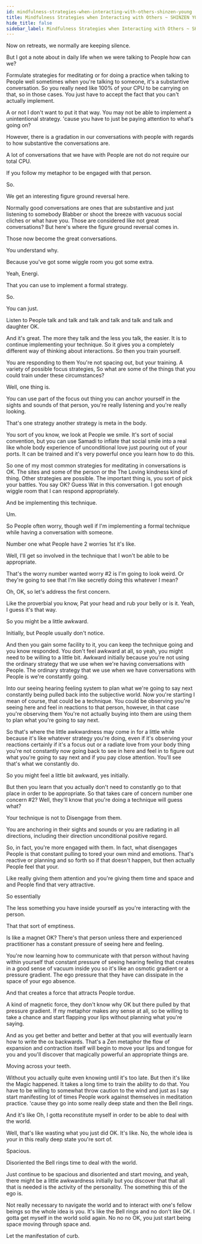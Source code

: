 ```yaml
---
id: mindfulness-strategies-when-interacting-with-others-shinzen-young
title: Mindfulness Strategies when Interacting with Others ~ SHINZEN YOUNG
hide_title: false
sidebar_label: Mindfulness Strategies when Interacting with Others ~ SHINZEN YOUNG
---
```

Now on retreats, we normally are keeping silence.



But I got a note about in daily life when we were talking to People how can we?

Formulate strategies for meditating or for doing a practice when talking to People well sometimes when you're talking to someone, it's a substantive conversation. So you really need like 100% of your CPU to be carrying on that, so in those cases. You just have to accept the fact that you can't actually implement.

A or not I don't want to put it that way. You may not be able to implement a unintentional strategy. 'cause you have to just be paying attention to what's going on?

However, there is a gradation in our conversations with people with regards to how substantive the conversations are.

A lot of conversations that we have with People are not do not require our total CPU.

If you follow my metaphor to be engaged with that person.

So.

We get an interesting figure ground reversal here.

Normally good conversations are ones that are substantive and just listening to somebody Blabber or shoot the breeze with vacuous social cliches or what have you. Those are considered like not great conversations? But here's where the figure ground reversal comes in.

Those now become the great conversations.

You understand why.

Because you've got some wiggle room you got some extra.

Yeah, Energi.

That you can use to implement a formal strategy.

So.

You can just.

Listen to People talk and talk and talk and talk and talk and talk and daughter OK.

And it's great. The more they talk and the less you talk, the easier. It is to continue implementing your technique. So it gives you a completely different way of thinking about interactions. So then you train yourself.

You are responding to them You're not spacing out, but your training. A variety of possible focus strategies, So what are some of the things that you could train under these circumstances?

Well, one thing is.

You can use part of the focus out thing you can anchor yourself in the sights and sounds of that person, you're really listening and you're really looking.

That's one strategy another strategy is meta in the body.

You sort of you know, we look at People we smile. It's sort of social convention, but you can use Samadi to inflate that social smile into a real like whole body experience of unconditional love just pouring out of your ports. It can be trained and it's very powerful once you learn how to do this.

So one of my most common strategies for meditating in conversations is OK. The sites and some of the person or the The Loving kindness kind of thing. Other strategies are possible. The important thing is, you sort of pick your battles. You say OK? Guess Wat in this conversation. I got enough wiggle room that I can respond appropriately.

And be implementing this technique.

Um.

So People often worry, though well if I'm implementing a formal technique while having a conversation with someone.

Number one what People have 2 worries 1st it's like.

Well, I'll get so involved in the technique that I won't be able to be appropriate.

That's the worry number wanted worry #2 is I'm going to look weird. Or they're going to see that I'm like secretly doing this whatever I mean?

Oh, OK, so let's address the first concern.



Like the proverbial you know, Pat your head and rub your belly or is it. Yeah, I guess it's that way.

So you might be a little awkward.



Initially, but People usually don't notice.

And then you gain some facility to it, you can keep the technique going and you know responded. You don't feel awkward at all, so yeah, you might need to be willing to a little bit. Awkward initially because you're not using the ordinary strategy that we use when we're having conversations with People. The ordinary strategy that we use when we have conversations with People is we're constantly going.

Into our seeing hearing feeling system to plan what we're going to say next constantly being pulled back into the subjective world. Now you're starting I mean of course, that could be a technique. You could be observing you're seeing here and feel in reactions to that person, however, in that case you're observing them You're not actually buying into them are using them to plan what you're going to say next.

So that's where the little awkwardness may come in for a little while because it's like whatever strategy you're doing, even if it's observing your reactions certainly if it's a focus out or a radiate love from your body thing you're not constantly now going back to see in here and feel in to figure out what you're going to say next and if you pay close attention. You'll see that's what we constantly do.

So you might feel a little bit awkward, yes initially.

But then you learn that you actually don't need to constantly go to that place in order to be appropriate. So that takes care of concern number one concern #2? Well, they'll know that you're doing a technique will guess what?

Your technique is not to Disengage from them.

You are anchoring in their sights and sounds or you are radiating in all directions, including their direction unconditional positive regard.

So, in fact, you're more engaged with them. In fact, what disengages People is that constant pulling to tored your own mind and emotions. That's reactive or planning and so forth so if that doesn't happen, but then actually People feel that your.

Like really giving them attention and you're giving them time and space and and People find that very attractive.



So essentially



The less something you have inside yourself as you're interacting with the person.

That that sort of emptiness.

Is like a magnet OK? There's that person unless there and experienced practitioner has a constant pressure of seeing here and feeling.

You're now learning how to communicate with that person without having within yourself that constant pressure of seeing hearing feeling that creates in a good sense of vacuum inside you so it's like an osmotic gradient or a pressure gradient. The ego pressure that they have can dissipate in the space of your ego absence.

And that creates a force that attracts People tordue.

A kind of magnetic force, they don't know why OK but there pulled by that pressure gradient. If my metaphor makes any sense at all, so be willing to take a chance and start flapping your lips without planning what you're saying.

And as you get better and better and better at that you will eventually learn how to write the ox backwards. That's a Zen metaphor the flow of expansion and contraction itself will begin to move your lips and tongue for you and you'll discover that magically powerful an appropriate things are.

Moving across your teeth.

Without you actually quite even knowing until it's too late. But then it's like the Magic happened. It takes a long time to train the ability to do that. You have to be willing to somewhat throw caution to the wind and just as I say start manifesting lot of times People work against themselves in meditation practice. 'cause they go into some really deep state and then the Bell rings.

And it's like Oh, I gotta reconstitute myself in order to be able to deal with the world.

Well, that's like wasting what you just did OK. It's like. No, the whole idea is your in this really deep state you're sort of.

Spacious.

Disoriented the Bell rings time to deal with the world.

Just continue to be spacious and disoriented and start moving, and yeah, there might be a little awkwardness initially but you discover that that all that is needed is the activity of the personality. The something this of the ego is.

Not really necessary to navigate the world and to interact with one's fellow beings so the whole idea is you. It's like the Bell rings and no don't like OK. I gotta get myself in the world solid again. No no no OK, you just start being space moving through space and.

Let the manifestation of curb.

